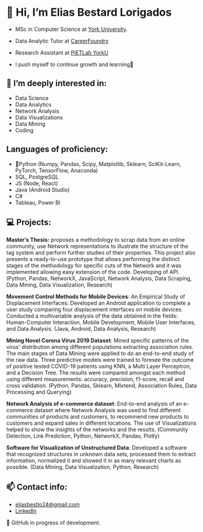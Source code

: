 # 👋 Hi, I’m Elias Bestard Lorigados 

- MSc in Computer Science at [York University](https://www.yorku.ca/).
- Data Analytic Tutor at [CareerFoundry](https://careerfoundry.com/en/courses/become-a-data-analyst/)
- Research Assistant at [PiETLab YorkU](https://piet.apps01.yorku.ca/member/elias-bestard-lorigados/) 

- I push myself to continue growth and learning🌱

## 👀 I’m deeply interested in:
- Data Science
- Data Analytics
- Network Analysis
- Data Visualizations
- Data Mining
- Coding

## Languages of proficiency:
- 🐍Python (Numpy, Pandas, Scipy, Matplotlib, Sklearn, SciKit-Learn, PyTorch, TensorFlow, Anaconda)
- SQL, PostgreSQL
- JS (Node, React)
- Java (Android Studio)
- C#
- Tableau, Power BI

## 💻 Projects:

**Master’s Thesis:** proposes a methodology to scrap data from an online community, use Network representations to illustrate the structure of the tag system and perform further studies of their properties. This project also presents a ready-to-use prototype that allows performing the distinct stages of the methodology for specific cuts of the Network and it was implemented allowing easy extension of the code. Developing of API.
(Python, Pandas, NetworkX, JavaScript, Network Analysis, Data Scraping, Data Mining, Data Visualization, Research)

**Movement Control Methods for Mobile Devices**: An Empirical Study of Displacement Interfaces: Developed an Android application to complete a user study comparing four displacement interfaces on mobile devices. Conducted a multivariable analysis of the data obtained in the fields: Human-Computer Interaction, Mobile Development, Mobile User Interfaces, and Data Analysis. (Java, Android, Data Analysis, Research)

**Mining Novel Corona Virus 2019 Dataset**: Mined specific patterns of the virus' distribution among different populations extracting association rules. The main stages of Data Mining were applied to do an end-to-end study of the raw data. Three predictive models were trained to foresee the outcome of positive tested COVID-19 patients using KNN, a Multi Layer Perceptron, and a Decision Tree. The results were compared amongst each method using different measurements: accuracy, precision, f1-score, recall and cross validation.
(Python, Pandas, Sklearn, Mlxtend, Association Rules, Data Processing and Querying)

**Network Analysis of e-commerce dataset**: End-to-end analysis of an e-commerce dataset where Network Analysis was used to find different communities of products and customers, to recommend new products to customers and expand sales in different locations. The use of Visualizations helped to show the insights of the networks and the results. (Community Detection, Link Prediction, Python, NetworkX, Pandas, Plotly)

**Software for Visualization of Unstructured Data**: Developed a software that recognized structures in unknown data sets, processed them to extract information, normalized it and showed it in as many relevant charts as possible. (Data Mining, Data Visualization, Python, Research)
 

## 📫 Contact info: 
- eliasbestlo24@gmail.com
- [LinkedIn](https://www.linkedin.com/in/elias-bestard-lorigados)



🔨 GitHub in progress of development.
